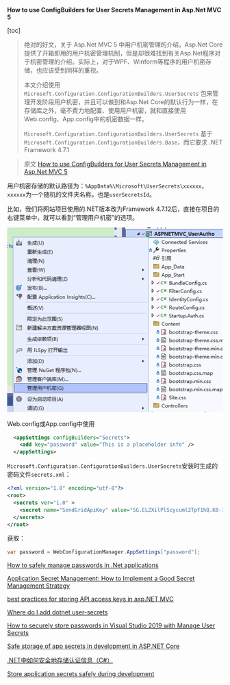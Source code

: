 **How to use ConfigBuilders for User Secrets Management in Asp.Net MVC 5**

[toc]

> 绝对的好文，关于 Asp.Net MVC 5 中用户机密管理的介绍，Asp.Net Core提供了开箱即用的用户机密管理机制，但是却很难找到有关Asp.Net程序对于机密管理的介绍。实际上，对于WPF、Winform等程序的用户机密存储，也应该受到同样的重视。
> 
> 本文介绍使用 `Microsoft.Configuration.ConfigurationBuilders.UserSecrets` 包来管理开发阶段用户机密，并且可以做到和Asp.Net Core的默认行为一样，在存储库之外，毫不费力地配置、使用用户机密，就和直接使用Web.config、App.config中的机密数据一样。
> 
> `Microsoft.Configuration.ConfigurationBuilders.UserSecrets` 基于 `Microsoft.Configuration.ConfigurationBuilders.Base`，而它要求 .NET Framework 4.7.1 

> 原文 [How to use ConfigBuilders for User Secrets Management in Asp.Net MVC 5](https://hamidmosalla.com/2022/12/30/how-to-use-configbuilders-for-user-secrets-management-in-asp-net-mvc-5/)


用户机密存储的默认路径为：`%AppData%\Microsoft\UserSecrets\xxxxxx`，`xxxxxx`为一个随机的文件夹名称，也是`userSecretsId`。

比如，我们将网站项目使用的.NET版本改为Framework 4.7.12后，直接在项目的右键菜单中，就可以看到“管理用户机密”的选项。

![](img/20230217145111.png)  


Web.config或App.config中使用

```xml
  <appSettings configBuilders="Secrets">
    <add key="password" value="This is a placeholder info" />
  </appSettings>
```

`Microsoft.Configuration.ConfigurationBuilders.UserSecrets`安装时生成的密码文件`secrets.xml`：

```xml
<?xml version="1.0" encoding="utf-8"?>
<root>
  <secrets ver="1.0" >
    <secret name="SendGridApiKey" value="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" />
  </secrets>
</root>
```

获取：

```C#
var password = WebConfigurationManager.AppSettings["password"];
```

[How to safely manage passwords in .Net applications](https://medium.com/@hammadarif/how-to-safely-manage-passwords-in-net-applications-a546a481c41c)

[Application Secret Management: How to Implement a Good Secret Management Strategy](https://hamidmosalla.com/2022/12/29/application-secret-management-how-to-implement-a-good-secret-management-strategy/)


[best practices for storing API access keys in asp.NET MVC](https://stackoverflow.com/questions/61411810/best-practices-for-storing-api-access-keys-in-asp-net-mvc)

[Where do I add dotnet user-secrets](https://stackoverflow.com/questions/73390937/where-do-i-add-dotnet-user-secrets)

[How to securely store passwords in Visual Studio 2019 with Manage User Secrets](https://www.ryadel.com/en/visual-studio-2019-securely-store-db-passwords-manage-user-secrets-asp-net-core/)

[Safe storage of app secrets in development in ASP.NET Core](https://learn.microsoft.com/en-us/aspnet/core/security/app-secrets?view=aspnetcore-7.0&tabs=windows)


[.NET中如何安全地存储认证信息（C#）](https://blog.csdn.net/Toshiya14/article/details/53965550)



[Store application secrets safely during development](https://learn.microsoft.com/en-us/dotnet/architecture/microservices/secure-net-microservices-web-applications/developer-app-secrets-storage)